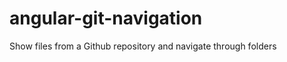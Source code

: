 angular-git-navigation
======================

Show files from a Github repository and navigate through folders
